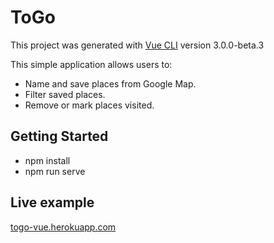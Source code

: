 # ToGo

This project was generated with [Vue CLI](https://github.com/vuejs/vue-cli) version 3.0.0-beta.3

This simple application allows users to:
* Name and save places from Google Map.
* Filter saved places.
* Remove or mark places visited.

## Getting Started
* npm install
* npm run serve

## Live example
[togo-vue.herokuapp.com](https://togo-vue.herokuapp.com)
